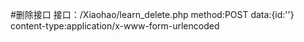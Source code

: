 #删除接口
接口：/Xiaohao/learn_delete.php
method:POST
data:{id:''}
content-type:application/x-www-form-urlencoded